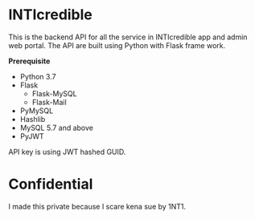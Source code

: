 # INTIcredible

This is the backend API for all the service in INTIcredible app and admin web portal. The API are built using Python with Flask frame work.

**Prerequisite**

* Python 3.7
* Flask
  * Flask-MySQL
  * Flask-Mail
* PyMySQL
* Hashlib
* MySQL 5.7 and above
* PyJWT

API key is using JWT hashed GUID.

# Confidential

 I made this private because I scare kena sue by 1NT1.
